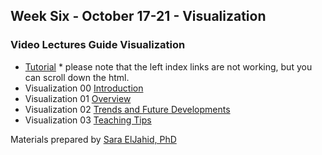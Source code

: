 ## Week Six - October 17-21 - Visualization

### Video Lectures Guide Visualization

* [Tutorial](https://htmlpreview.github.io/?https://github.com/CODATA-RDA-DataScienceSchools/Materials/blob/master/docs/DataAtlanta2022/presentations_week7/DataVizpracticalGuideP.html) * please note that the left index links are not working, but you can scroll down the html.
* Visualization 00 [Introduction](https://vimeo.com/614283163)
* Visualization 01 [Overview](https://vimeo.com/614281266)
* Visualization 02 [Trends and Future Developments](https://vimeo.com/614282363)
* Visualization 03 [Teaching Tips](https://vimeo.com/614282601)

                                                      
Materials prepared by [Sara ElJahid, PhD](https://pure.qub.ac.uk/en/persons/sara-el-jadid)
